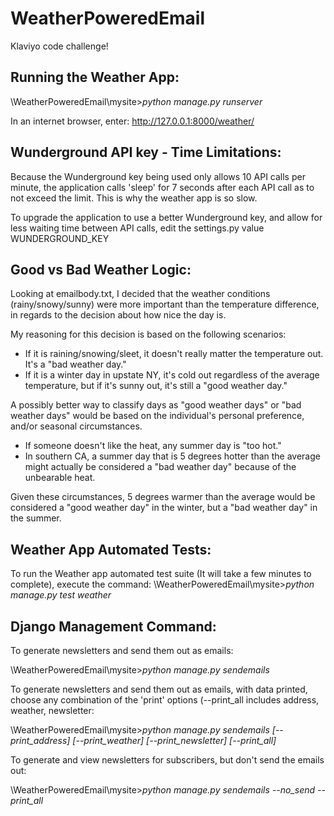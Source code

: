 # WeatherPoweredEmail
Klaviyo code challenge!

## Running the Weather App:
\WeatherPoweredEmail\mysite>*python manage.py runserver*

In an internet browser, enter: http://127.0.0.1:8000/weather/

## Wunderground API key - Time Limitations:
Because the Wunderground key being used only allows 10 API calls per minute, 
the application calls 'sleep' for 7 seconds after each API call as to not exceed the limit. 
This is why the weather app is so slow. 

To upgrade the application to use a better Wunderground key, and allow for less waiting 
time between API calls, edit the settings.py value WUNDERGROUND_KEY

## Good vs Bad Weather Logic:
Looking at emailbody.txt, I decided that the weather conditions (rainy/snowy/sunny) were more 
important than the temperature difference, in regards to the decision about how nice the day is. 

My reasoning for this decision is based on the following scenarios:
- If it is raining/snowing/sleet, it doesn't really matter the temperature out. It's a "bad weather day."
- If it is a winter day in upstate NY, it's cold out regardless of the average temperature, but if it's sunny out, it's still a "good weather day."

A possibly better way to classify days as "good weather days" or "bad weather days" would be based on the individual's personal 
preference, and/or seasonal circumstances. 
- If someone doesn't like the heat, any summer day is "too hot."
- In southern CA, a summer day that is 5 degrees hotter than the average might actually be considered a "bad weather day" because of the unbearable heat. 

Given these circumstances, 5 degrees warmer than the average would be considered a "good weather day" in the winter, but a "bad weather day" in the summer.

## Weather App Automated Tests:
To run the Weather app automated test suite (It will take a few minutes to complete), execute the command:
\WeatherPoweredEmail\mysite>*python manage.py test weather*

## Django Management Command:
To generate newsletters and send them out as emails:

\WeatherPoweredEmail\mysite>*python manage.py sendemails*

To generate newsletters and send them out as emails, with data printed, choose any combination 
of the 'print' options (--print_all includes address, weather, newsletter:

\WeatherPoweredEmail\mysite>*python manage.py sendemails [--print_address] [--print_weather] [--print_newsletter] [--print_all]*
 
To generate and view newsletters for subscribers, but don't send the emails out:

\WeatherPoweredEmail\mysite>*python manage.py sendemails --no_send --print_all*





